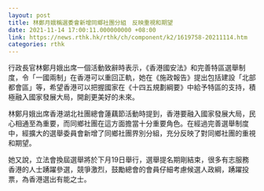 ```yaml
---
layout: post
title: 林鄭月娥稱選委會新增同鄉社團分組　反映重視和期望
date: 2021-11-14 17:00:11.000000000 +08:00
link: https://news.rthk.hk/rthk/ch/component/k2/1619758-20211114.htm
categories: rthk
---
```


行政長官林鄭月娥出席一個活動致辭時表示，《香港國安法》和完善特區選舉制度，令「一國兩制」在香港可以重回正軌，她在《施政報告》提出包括建設「北部都會區」等，希望香港可以把握國家在《十四五規劃綱要》中給予特區的支持，積極融入國家發展大局，開創更美好的未來。

林鄭月娥出席香港湖北社團總會蓮藕節活動時提到，香港要融入國家發展大局，民心相通至為重要，而同鄉社團在這方面擔當十分重要角色。在經過完善選舉制度中，經擴大的選舉委員會新增了同鄉社團界別分組，充分反映了對同鄉社團的重視和期望。

她又說，立法會換屆選舉將於下月19日舉行，選舉提名期剛結束，很多有志服務香港的人士踴躍參選，競爭激烈，鼓勵總會的會員仔細考慮候選人政綱，踴躍投票，為香港選出有能之士。
